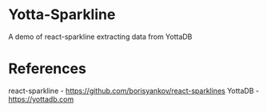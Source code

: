 # Yotta-Sparkline

A demo of react-sparkline extracting data from YottaDB

#  References

react-sparkline - https://github.com/borisyankov/react-sparklines
YottaDB - https://yottadb.com

